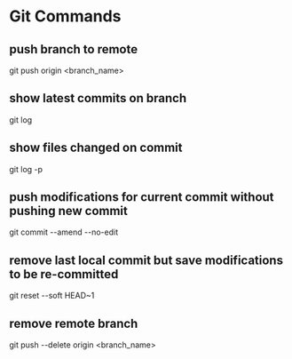 
# Git Commands

## push branch to remote
git push origin <branch_name>

## show latest commits on branch
git log

## show files changed on commit
git log -p

## push modifications for current commit without pushing new commit
git commit --amend --no-edit

## remove last local commit but save modifications to be re-committed
git reset --soft HEAD~1

## remove remote branch
git push --delete origin <branch_name>
